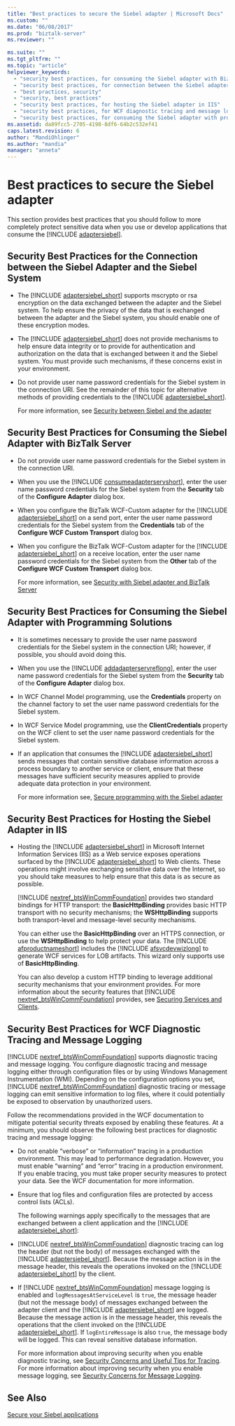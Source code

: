 ```yaml
---
title: "Best practices to secure the Siebel adapter | Microsoft Docs"
ms.custom: ""
ms.date: "06/08/2017"
ms.prod: "biztalk-server"
ms.reviewer: ""

ms.suite: ""
ms.tgt_pltfrm: ""
ms.topic: "article"
helpviewer_keywords: 
  - "security best practices, for consuming the Siebel adapter with BizTalk Server"
  - "security best practices, for connection between the Siebel adapter and Siebel system"
  - "best practices, security"
  - "security, best practices"
  - "security best practices, for hosting the Siebel adapter in IIS"
  - "security best practices, for WCF diagnostic tracing and message logging"
  - "security best practices, for consuming the Siebel adapter with programming solutions"
ms.assetid: da89fcc5-2705-4198-8df6-64b2c532ef41
caps.latest.revision: 6
author: "MandiOhlinger"
ms.author: "mandia"
manager: "anneta"
---
```

# Best practices to secure the Siebel adapter
This section provides best practices that you should follow to more completely protect sensitive data when you use or develop applications that consume the [!INCLUDE [adaptersiebel](../../includes/adaptersiebel-md.md)].  
  
## Security Best Practices for the Connection between the Siebel Adapter and the Siebel System  
  
- The [!INCLUDE [adaptersiebel_short](../../includes/adaptersiebel-short-md.md)] supports mscrypto or rsa encryption on the data exchanged between the adapter and the Siebel system. To help ensure the privacy of the data that is exchanged between the adapter and the Siebel system, you should enable one of these encryption modes.  
  
- The [!INCLUDE [adaptersiebel_short](../../includes/adaptersiebel-short-md.md)] does not provide mechanisms to help ensure data integrity or to provide for authentication and authorization on the data that is exchanged between it and the Siebel system. You must provide such mechanisms, if these concerns exist in your environment.  
  
- Do not provide user name password credentials for the Siebel system in the connection URI. See the remainder of this topic for alternative methods of providing credentials to the [!INCLUDE [adaptersiebel_short](../../includes/adaptersiebel-short-md.md)].  
  
  For more information, see [Security between Siebel and the adapter](../../adapters-and-accelerators/adapter-siebel/security-between-the-siebel-system-and-the-adapter.md)
  
## Security Best Practices for Consuming the Siebel Adapter with BizTalk Server  
  
- Do not provide user name password credentials for the Siebel system in the connection URI.  
  
- When you use the [!INCLUDE [consumeadapterservshort](../../includes/consumeadapterservshort-md.md)], enter the user name password credentials for the Siebel system from the <strong>Security</strong> tab of the <strong>Configure Adapter</strong> dialog box.  
  
- When you configure the BizTalk WCF-Custom adapter for the [!INCLUDE [adaptersiebel_short](../../includes/adaptersiebel-short-md.md)] on a send port, enter the user name password credentials for the Siebel system from the <strong>Credentials</strong> tab of the <strong>Configure WCF Custom Transport</strong> dialog box.  
  
- When you configure the BizTalk WCF-Custom adapter for the [!INCLUDE [adaptersiebel_short](../../includes/adaptersiebel-short-md.md)] on a receive location, enter the user name password credentials for the Siebel system from the <strong>Other</strong> tab of the <strong>Configure WCF Custom Transport</strong> dialog box.  
  
  For more information, see [Security with Siebel adapter and BizTalk Server](../../adapters-and-accelerators/adapter-siebel/security-with-siebel-adapter-and-biztalk-server.md)
  
## Security Best Practices for Consuming the Siebel Adapter with Programming Solutions  
  
- It is sometimes necessary to provide the user name password credentials for the Siebel system in the connection URI; however, if possible, you should avoid doing this.  
  
- When you use the [!INCLUDE [addadapterservreflong](../../includes/addadapterservreflong-md.md)], enter the user name password credentials for the Siebel system from the <strong>Security</strong> tab of the <strong>Configure Adapter</strong> dialog box.  
  
- In WCF Channel Model programming, use the **Credentials** property on the channel factory to set the user name password credentials for the Siebel system.  
  
- In WCF Service Model programming, use the **ClientCredentials** property on the WCF client to set the user name password credentials for the Siebel system.  
  
- If an application that consumes the [!INCLUDE [adaptersiebel_short](../../includes/adaptersiebel-short-md.md)] sends messages that contain sensitive database information across a process boundary to another service or client, ensure that these messages have sufficient security measures applied to provide adequate data protection in your environment.  
  
  For more information see, [Secure programming with the Siebel adapter](../../adapters-and-accelerators/adapter-siebel/secure-programming-with-the-siebel-adapter.md) 
  
## Security Best Practices for Hosting the Siebel Adapter in IIS  
  
- Hosting the [!INCLUDE [adaptersiebel_short](../../includes/adaptersiebel-short-md.md)] in Microsoft Internet Information Services (IIS) as a Web service exposes operations surfaced by the [!INCLUDE [adaptersiebel_short](../../includes/adaptersiebel-short-md.md)] to Web clients. These operations might involve exchanging sensitive data over the Internet, so you should take measures to help ensure that this data is as secure as possible.  
  
   [!INCLUDE [nextref_btsWinCommFoundation](../../includes/nextref-btswincommfoundation-md.md)] provides two standard bindings for HTTP transport: the <strong>BasicHttpBinding</strong> provides basic HTTP transport with no security mechanisms; the <strong>WSHttpBinding</strong> supports both transport-level and message-level security mechanisms.  
  
   You can either use the <strong>BasicHttpBinding</strong> over an HTTPS connection, or use the <strong>WSHttpBinding</strong> to help protect your data. The [!INCLUDE [afproductnameshort](../../includes/afproductnameshort-md.md)] includes the [!INCLUDE [afsvcdevwizlong](../../includes/afsvcdevwizlong-md.md)] to generate WCF services for LOB artifacts. This wizard only supports use of <strong>BasicHttpBinding</strong>.  
  
   You can also develop a custom HTTP binding to leverage additional security mechanisms that your environment provides. For more information about the security features that [!INCLUDE [nextref_btsWinCommFoundation](../../includes/nextref-btswincommfoundation-md.md)] provides, see [Securing Services and Clients](https://msdn.microsoft.com/library/ms734736.aspx).
  
## Security Best Practices for WCF Diagnostic Tracing and Message Logging  
 [!INCLUDE [nextref_btsWinCommFoundation](../../includes/nextref-btswincommfoundation-md.md)] supports diagnostic tracing and message logging. You configure diagnostic tracing and message logging either through configuration files or by using Windows Management Instrumentation (WMI). Depending on the configuration options you set, [!INCLUDE [nextref_btsWinCommFoundation](../../includes/nextref-btswincommfoundation-md.md)] diagnostic tracing or message logging can emit sensitive information to log files, where it could potentially be exposed to observation by unauthorized users.  
  
 Follow the recommendations provided in the WCF documentation to mitigate potential security threats exposed by enabling these features. At a minimum, you should observe the following best practices for diagnostic tracing and message logging:  
  
- Do not enable “verbose” or “information” tracing in a production environment. This may lead to performance degradation. However, you must enable “warning” and “error” tracing in a production environment. If you enable tracing, you must take proper security measures to protect your data. See the WCF documentation for more information.  
  
- Ensure that log files and configuration files are protected by access control lists (ACLs).  
  
  The following warnings apply specifically to the messages that are exchanged between a client application and the [!INCLUDE [adaptersiebel_short](../../includes/adaptersiebel-short-md.md)]:  
  
- [!INCLUDE [nextref_btsWinCommFoundation](../../includes/nextref-btswincommfoundation-md.md)] diagnostic tracing can log the header (but not the body) of messages exchanged with the [!INCLUDE [adaptersiebel_short](../../includes/adaptersiebel-short-md.md)]. Because the message action is in the message header, this reveals the operations invoked on the [!INCLUDE [adaptersiebel_short](../../includes/adaptersiebel-short-md.md)] by the client.  
  
- If [!INCLUDE [nextref_btsWinCommFoundation](../../includes/nextref-btswincommfoundation-md.md)] message logging is enabled and `logMessagesAtServiceLevel` is `true`, the message header (but not the message body) of messages exchanged between the adapter client and the [!INCLUDE [adaptersiebel_short](../../includes/adaptersiebel-short-md.md)] are logged. Because the message action is in the message header, this reveals the operations that the client invoked on the [!INCLUDE [adaptersiebel_short](../../includes/adaptersiebel-short-md.md)]. If `logEntireMessage` is also `true`, the message body will be logged. This can reveal sensitive database information.  
  
  For more information about improving security when you enable diagnostic tracing, see [Security Concerns and Useful Tips for Tracing](https://msdn.microsoft.com/library/ms733053.aspx). For more information about improving security when you enable message logging, see [Security Concerns for Message Logging](https://msdn.microsoft.com/library/ms730318.aspx).
  
## See Also  
[Secure your Siebel applications](../../adapters-and-accelerators/adapter-siebel/secure-your-siebel-applications.md)